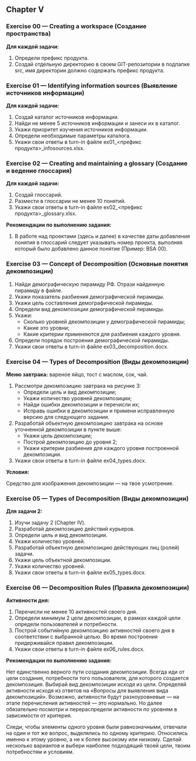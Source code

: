 
## Chapter V <div id="chapter-v"></div>

### Exercise 00 — Creating a workspace (Создание пространства) <div id="51"></div>
**Для каждой задачи**:

1. Определи префикс продукта.
2. Создай отдельную директорию в своем GIT-репозитории в подпапке src, имя директории должно содержать префикс продукта. 

### Exercise 01 — Identifying information sources (Выявление источников информации) <div id="52"></div>
**Для каждой задачи:**

1. Создай каталог источников информации. 
2. Найди не менее 5 источников информации и занеси их в каталог.
3. Укажи приоритет изучения источников информации.
4. Определи необходимые параметры каталога.
5. Укажи свои ответы в turn-in файле ex01\_<префикс продукта>\_infosources.xlsx. 

### Exercise 02 — Creating and maintaining a glossary (Создание и ведение глоссария) <div id="53"></div>
**Для каждой задачи:**

1. Создай глоссарий.
2. Размести в глоссарии не менее 10 понятий.
3. Укажи свои ответы в turn-in файле ex02\_<префикс продукта>\_glossary.xlsx.

**Рекомендации по выполнению задания:**

1. В работе над проектами (здесь и далее) в качестве даты добавления понятия в глоссарий следует указывать номер проекта, выполняя который было добавлено данное понятие (Пример: BSA 00).

### Exercise 03 — Concept of Decomposition (Основные понятия декомпозиции) <div id="54"></div>

1. Найди демографическую пирамиду РФ. Отрази найденную пирамиду в файле.
2. Укажи показатель разбиения демографической пирамиды.
3. Укажи цель составления демографической пирамиды.
4. Определи вид декомпозиции демографической пирамиды.
5. Укажи:
   - Сколько уровней декомпозиции у демографической пирамиды;
   - Какие это уровни;
   - Какие критерии применяются для разбиения каждого уровня.
6. Определи порядок построения демографической пирамиды.
7. Укажи свои ответы в turn-in файле ex03\_decomposition.docx.

### Exercise 04 — Types of Decomposition (Виды декомпозиции) <div id="55"></div>
**Меню завтрака:** вареное яйцо, тост с маслом, сок, чай.

1. <a name="_heading=h.4i7ojhp"></a>Рассмотри декомпозицию завтрака на рисунке 3:
   - Определи цель и вид декомпозиции; 
   - Укажи количество уровней декомпозиции;
   - Найди ошибки декомпозиции и перечисли их;
   - Исправь ошибки в декомпозиции и примени исправленную версию для следующего задания.
2. Разработай объектную декомпозицию завтрака на основе уточненной декомпозиции в пункте выше:
   - Укажи цель декомпозиции;
   - Построй декомпозицию до уровня 2;
   - Укажи критерии разбиения для каждого уровня построенной декомпозиции.
3. Укажи свои ответы в turn-in файле ex04\_types.docx.



**Условия:** 

Средство для изображения декомпозиции — на твое усмотрение.

### Exercise 05 — Types of Decomposition (Виды декомпозиции) <div id="56"></div>
**Для задачи 2:**

1. Изучи задачу 2 (Chapter IV).
2. Разработай декомпозицию действий курьеров.
3. Определи цель и вид декомпозиции.
4. Укажи количество уровней.
5. Разработай объектную декомпозицию действующих лиц (ролей) задачи.
6. Укажи цель объектной декомпозиции.
7. Укажи количество уровней.
8. Укажи свои ответы в turn-in файле ex05\_types.docx.

### Exercise 06 — Decomposition Rules (Правила декомпозиции) <div id="57"></div>
**Активности дня:**

1. Перечисли не менее 10 активностей своего дня. 
2. Определи минимум 2 цели декомпозиции, в рамках каждой цели определи пользователей и потребности.
3. Построй событийную декомпозицию активностей своего дня в соответствии с выбранной целью. Во время построения придерживайся правил декомпозиции.
4. Укажи свои ответы в turn-in файле ex06\_rules.docx.


**Рекомендации по выполнению задания:**

Нет единственно верного пути создания декомпозиции. Всегда иди от цели создания, потребности того пользователя, для которого создается декомпозиция. Выбирай вид декомпозиции исходя из цели. Определяй активности исходя из ответов на «Вопросы для выявления вида декомпозиций». Возможно, активности будут разноуровневые — на этапе перечисления активностей — это нормально. Но далее обязательно посмотри и перераспредели активности по уровням в зависимости от критерия.

Следи, чтобы элементы одного уровня были равнозначными, отвечали на один и тот же вопрос, выделялись по одному критерию. Относились именно к этому уровню, а не к более высокому или низкому. Сделай несколько вариантов и выбери наиболее подходящий твоей цели, твоим потребностям и условиям.
